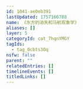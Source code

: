 ```yaml
---
id: 1041-ae0eb391
lastUpdated: 1757166788
name: 《东方的消失和马航现象学》
aliases: []
layer: 5
categoryId: cat_7hqnYMGY
tagIds:
  - tag_Ocbts3Oq
nsfw: false
parent: ""
relatedEntries: []
timelineEvents: []
titledLinks: []
---
```


